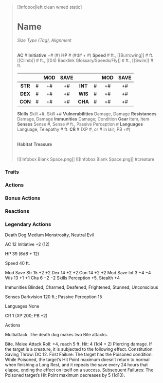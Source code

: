 > [!infobox|left clean wmed static]
> # Name
> *Size Type (Tag), Alignment*
> 
> | |
> | - |
> **AC** # **Initiative** +# (#)
> **HP** # (#d# + #)
> **Speed** # ft., [[Burrowing]] # ft. [[Climb]] # ft., [[04) Backlink Glossary/Speeds/Fly]] # ft., [[Swim]] # ft.
> 
> | | | MOD | SAVE | | | MOD | SAVE |
> | :-: | :-: | :-: | :-: | :-: | :-: | :-: | :-: |
> | **STR** | # | +# | +# | **INT** | # | +# | +# | 
> | **DEX** | # | +# | +# | **WIS** | # | +# | +# |
> | **CON** | # | +# | +# | **CHA** | # | +# | +# |
> **Skills** Skill +#, Skill +#
> **Vulnerabilities** Damage, Damage
> **Resistances** Damage, Damage
> **Immunities** Damage; Condition
> **Gear** Item, Item
> **Senses** Sense #, Sense # ft., Passive Perception #
> **Languages** Language, Telepathy # ft.
> **CR** # (XP #, or # in lair; PB +#)
>
> | |
> | - |
> **Habitat**
> **Treasure**
> 
> | |
> | - |
> ![[Infobox Blank Space.png]]
> ![[Infobox Blank Space.png]]
> #creature 


### Traits
### Actions
### Bonus Actions
### Reactions
### Legendary Actions
Death Dog
Medium Monstrosity, Neutral Evil

AC 12 Initiative +2 (12)

HP 39 (6d8 + 12)

Speed 40 ft.

Mod	Save
Str	15	+2	+2
Dex	14	+2	+2
Con	14	+2	+2
Mod	Save
Int	3	−4	−4
Wis	13	+1	+1
Cha	6	−2	−2
Skills Perception +5, Stealth +4

Immunities Blinded, Charmed, Deafened, Frightened, Stunned, Unconscious

Senses Darkvision 120 ft.; Passive Perception 15

Languages None

CR 1 (XP 200; PB +2)

Actions

Multiattack. The death dog makes two Bite attacks.

Bite. Melee Attack Roll: +4, reach 5 ft. Hit: 4 (1d4 + 2) Piercing damage. If the target is a creature, it is subjected to the following effect. Constitution Saving Throw: DC 12. First Failure: The target has the Poisoned condition. While Poisoned, the target’s Hit Point maximum doesn’t return to normal when finishing a Long Rest, and it repeats the save every 24 hours that elapse, ending the effect on itself on a success. Subsequent Failures: The Poisoned target’s Hit Point maximum decreases by 5 (1d10).